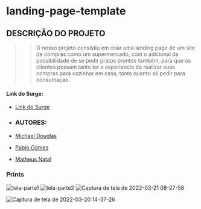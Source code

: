 # landing-page-template

## DESCRIÇÃO DO PROJETO

>> O nosso projeto consistiu em criar uma landing page de um site de compras como um supermercado, com o adicional da possibilidade de se pedir pratos prontos também, para que os clientes possam tanto ter a experiencia de realizar suas compras para cozinhar em casa, tanto quanto só pedir para consumação.



 #### Link do Surge:
-  [Link do Surge](crazy-learning.surge.sh)


-  ### AUTORES:
- [Michael Douglas](https://github.com/michaeldouglasf)
- [Pablo Gomes](https://github.com/Pabloweb2022)
- [Matheus Natal](https://github.com/Matheus0351996/Matheus0351996)

### Prints

![tela-parte1](https://user-images.githubusercontent.com/99002422/159186857-3c3a6254-41ad-4d56-b3a9-19a6b98816ea.png)
![tela-parte2](https://user-images.githubusercontent.com/99002422/159186866-c17a536e-bf5c-4779-8291-fbc3e55d006b.png)
![Captura de tela de 2022-03-21 08-27-58](https://user-images.githubusercontent.com/80003041/159234020-9972a5ef-fb45-409d-b272-6db1658d4d4d.png)


![Captura de tela de 2022-03-20 14-37-26](https://user-images.githubusercontent.com/99002422/159186879-2df3bf69-01c4-465b-8c39-1c307d03b62b.png)







